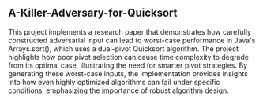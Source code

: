 ## A-Killer-Adversary-for-Quicksort
This project implements a research paper that demonstrates how carefully constructed adversarial input can lead to worst-case performance in Java's Arrays.sort(), which uses a dual-pivot Quicksort algorithm. The project highlights how poor pivot selection can cause time complexity to degrade from its optimal case, illustrating the need for smarter pivot strategies. By generating these worst-case inputs, the implementation provides insights into how even highly optimized algorithms can fail under specific conditions, emphasizing the importance of robust algorithm design.




